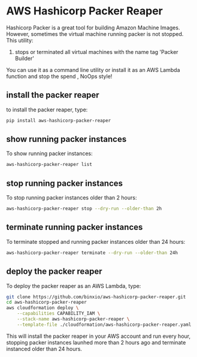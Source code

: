 # AWS Hashicorp Packer Reaper
Hashicorp Packer is a great tool for building Amazon Machine Images. However, sometimes the virtual machine running packer
is not stopped. This utility:

1. stops or terminated all virtual machines with the name tag 'Packer Builder'

You can use it as a command line utility or install it as an AWS Lambda function and stop the spend , NoOps style!

## install the packer reaper
to install the packer reaper, type:

```sh
pip install aws-hashicorp-packer-reaper
```

## show running packer instances
To show running packer instances:
```sh
aws-hashicorp-packer-reaper list
```

## stop running packer instances
To stop running packer instances older than 2 hours:
```sh
aws-hashicorp-packer-reaper stop --dry-run --older-than 2h
```

## terminate running packer instances
To terminate stopped and running packer instances older than 24 hours:
```sh
aws-hashicorp-packer-reaper terminate --dry-run --older-than 24h
```

## deploy the packer reaper
To deploy the packer reaper as an AWS Lambda, type:

```sh
git clone https://github.com/binxio/aws-hashicorp-packer-reaper.git
cd aws-hashicorp-packer-reaper
aws cloudformation deploy \
	--capabilities CAPABILITY_IAM \
	--stack-name aws-hashicorp-packer-reaper \
	--template-file ./cloudformation/aws-hashicorp-packer-reaper.yaml
```
This will install the packer reaper in your AWS account and run every hour, stopping packer instances 
launhed  more than 2 hours ago and terminate instanced older than 24 hours.

